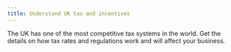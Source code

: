 ```yaml
---
title: Understand UK tax and incentives
---
```


The UK has one of the most competitive tax systems in the world. Get the details on how tax rates and regulations work and will affect your business.
